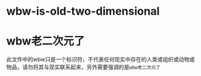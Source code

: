 # wbw-is-old-two-dimensional

# wbw老二次元了

此文件中的wbw只是一个标识符，不代表任何现实中存在的人类或组织或动物或物品，请勿将其与现实联系起来，另外需要强调的是`wbw老二次元了`
